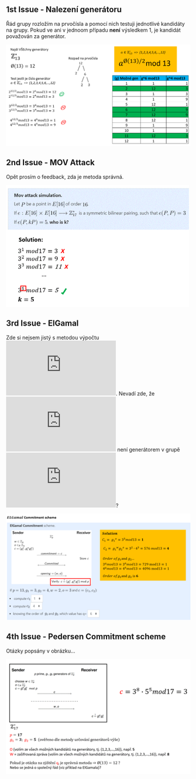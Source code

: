 ## 1st Issue - Nalezení generátoru
Řád grupy rozložím na prvočísla a pomocí nich testuji jednotlivé kandidáty na grupy. Pokud ve ani v jednoom případu **není** výsledkem 1, je kandidát považován za generátor.
<p float="left">
  <img src="/Folder/Generator proof.PNG" width="600" /> 
</p>

## 2nd Issue - MOV Attack
Opět prosím o feedback, zda je metoda správná.
<p float="left">
  <img src="/Folder/MOV Attack.PNG" width="500" /> 
</p>

## 3rd Issue - ElGamal
Zde si nejsem jistý s metodou výpočtu ![squareroot](http://latex.codecogs.com/gif.latex?q). Nevadí zde, že ![squareroot](http://latex.codecogs.com/gif.latex?g_%7B2%7D%3D4) není generátorem v grupě ![squareroot](http://latex.codecogs.com/gif.latex?%5Cmathbb%7BZ%7D%5E%7B%7B_%7B17%7D%7D%5E%7B*%7D%7D)?
<p float="left">
  <img src="/Folder/ELGamal commitment.PNG" width="700" /> 
</p>

## 4th Issue - Pedersen Commitment scheme
Otázky popsány v obrázku...
<p float="left">
  <img src="/Folder/Pedersen Commitment.PNG" width="700" /> 
</p>
